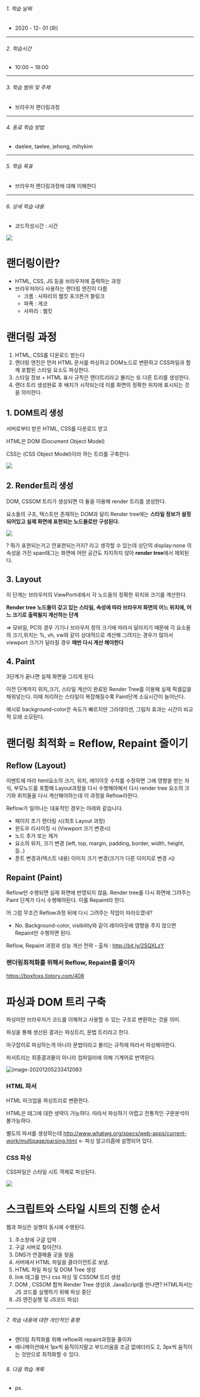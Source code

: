 

###### 1. 학습 날짜

- 2020 - 12- 01 (화)

---

###### 2. 학습시간

- 10:00 ~ 18:00

---

###### 3. 학습 범위 및 주제

- 브라우저 랜더링과정

---

###### 4. 동료 학습 방법 

- daelee, taelee, jehong, mihykim

---

###### 5. 학습 목표 

- 브라우저 랜더링과정에 대해 이해한다

---

###### 6. 상세 학습 내용

- 코드작성시간 :  시간

![](https://images.velog.io/images/secho/post/43c7ecf7-60e9-40f5-84d2-1db730b6576f/image.png)

# 랜더링이란?

- HTML, CSS, JS 등을 브라우저에 출력하는 과정
- 브라우저마다 사용하는 랜더링 엔진이 다름
  - 크롬 : 사파리의 웹킷 포크뜬거 블링크
  - 파폭 : 게코
  - 사파리 : 웹킷

# 랜더링 과정

1. HTML, CSS를 다운로드 받는다
2. 랜더링 엔진은 먼저 HTML 문서를 파싱하고 DOM노드로 변환하고 CSS파일과 함께 포함된 스타일 요소도 파싱한다.
3. 스타일 정보 + HTML 표시 규칙은 랜더트리라고 불리는 또 다른 트리를 생성한다.
4. 랜더 트리 생성완료 후 배치가 시작되는데 이를 화면의 정확한 위치에 표시되는 것을 의미한다.

## 1. DOM트리 생성

서버로부터 받은 HTML, CSS를 다운로드 받고

HTML은 DOM (Document Object Model)

CSS는 (CSS Object Model)이라 하는 트리를 구축한다.

![](https://images.velog.io/images/secho/post/27a3fa41-9651-4817-ab7c-ec06c3d56e42/image.png)

## 2. Render트리 생성

DOM, CSSOM 트리가 생성되면 이 둘을 이용해 render 트리를 생성한다.

요소들의 구조, 텍스트만 존재하는 DOM과 달리 Render tree에는 **스타일 정보가 설정되어있고 실제 화면에 표현되는 노드들로만 구성된다.**

![](https://images.velog.io/images/secho/post/bb602f56-a045-4159-a607-4140a4ba55bd/image.png)

? 뭐가 표현되는거고 안표현되는거지? 라고 생각할 수 있는데 상단의 display:none 의 속성을 가진 span태그는 화면에 어떤 공간도 차지하지 않아 **render tree**에서 제외된다.

## 3. Layout

이 단계는 브라우저의 ViewPort내에서 각 노드들의 정확한 위치와 크기를 계산한다.

**Render tree 노드들이 갖고 있는 스타일, 속성에 따라 브라우저 화면의 어느 위치에, 어느 크기로 출력될지 계산하는 단계**

⇒ 모바일, PC의 경우 기기나 브라우저 창의 크기에 따라서 달라지기 때문에 각 요소들의 크기,위치는 %, vh, vw와 같이 상대적으로 계산해 그려지는 경우가 많아서 viewport 크기가 달라질 경우 **매번 다시 계산 해야한다**

## 4. Paint

3단계가 끝나면 실제 화면을 그리게 된다.

이전 단계까지 위치,크기, 스타일 계산이 완료된 Render Tree를 이용해 실제 픽셀값을 채워넣는다. 이때 처리하는 스타일이 복잡해질수록 Paint단계 소요시간이 늘어난다.

예시로 background-color은 속도가 빠르지만 그라데이션, 그림자 효과는 시간이 비교적 오래 소모된다.

# 랜더링 최적화 = Reflow, Repaint 줄이기

## Reflow (Layout)

이벤트에 따라 html요소의 크기, 위치, 레이아웃 수치를 수정하면 그에 영향을 받는 자식, 부모노드를 포함해 Layout과정을 다시 수행해야해서 다시 render tree 요소의 크기와 위치들을 다시 계산해야하는데 이 과정을 Reflow라한다.

Reflow가 일어나는 대표적인 경우는 아래와 같습니다.

- 페이지 초기 렌더링 시(최초 Layout 과정)
- 윈도우 리사이징 시 (Viewport 크기 변경시)
- 노드 추가 또는 제거
- 요소의 위치, 크기 변경 (left, top, margin, padding, border, width, height, 등..)
- 폰트 변경과(텍스트 내용) 이미지 크기 변경(크기가 다른 이미지로 변경 시)

## Repaint (Paint)

Reflow만 수행되면 실제 화면에 반영되지 않음. Render tree를 다시 화면에 그려주는 Paint 단계가 다시 수행해야된다. 이를 Repaint라 한다.

어 그럼 무조건 Reflow과정 뒤에 다시 그려주는 작업이 따라오겠네?

- No. Background-color, visibility와 같이 레이아웃에 영향을 주지 않으면 Repaint만 수행하면 된다.

Reflow, Repaint 과정과 성능 개선 전략 - 출처 : http://bit.ly/2SQXLzY

### 랜더링최적화를 위해서 Reflow, Repaint를 줄이자

https://boxfoxs.tistory.com/408

# 파싱과 DOM 트리 구축

파싱이란 브라우저가 코드를 이해하고 사용할 수 있는 구조로 변환하는 것을 의미.

파싱을 통해 생선된 결과는 파싱트리, 문법 트리라고 한다.

마구잡이로 파싱하는게 아니라 문법이라고 불리는 규칙에 따라서 파싱해야한다.

파서트리는 최종결과물이 아니라 컴파일러에 의해 기계어로 번역된다.

![image-20201205233412083](C:\Users\secho\AppData\Roaming\Typora\typora-user-images\image-20201205233412083.png)

### HTML 파서

HTML 마크업을 파싱트리로 변환한다.

HTML은 태그에 대한 생략이 가능하다. 따라서  파싱하기 어렵고 전통적인 구문분석이 불가능하다.

별도의 파서를 생성하는데  http://www.whatwg.org/specs/web-apps/current-work/multipage/parsing.html ← 파싱 알고리즘에 설명되어 있다.

### CSS 파싱

CSS파일은 스타일 시트 객체로 파싱된다.

![](https://images.velog.io/images/secho/post/7a5a9898-f27d-48c3-b782-e2005b40d521/image.png)

# 스크립트와 스타일 시트의 진행 순서

웹과 파싱은 실행이 동시에 수행된다.

1. 주소창에 구글 입력 .
2. 구글 서버로 찾아간다.
3. DNS가 연결해줄 곳을 찾음
4. 서버에서 HTML 파일을 클라이언트로 보냄.
5. HTML 파일 파싱 및 DOM Tree 생성
6. link 태그를 만나 css 파싱 및 CSSOM 트리 생성
7. DOM , CSSOM 합쳐 Render Tree 생성(8. JavaScript를 만나면? HTML파서는 JS 코드를 실행하기 위해 파싱 중단
8. JS 엔진실행 및 JS코드 파싱)

---

###### 7. 학습 내용에 대한 개인적인 총평

- 랜더링 최적화를 위해 reflow와 repaint과정을 줄이자
- 애니메이션에서 1px씩 움직이지말고 부드러움을 조금 없애더라도 2, 3px씩 움직이는 것만으로 최적화할 수 있다.

###### 8. 다음 학습 계획

- ps.